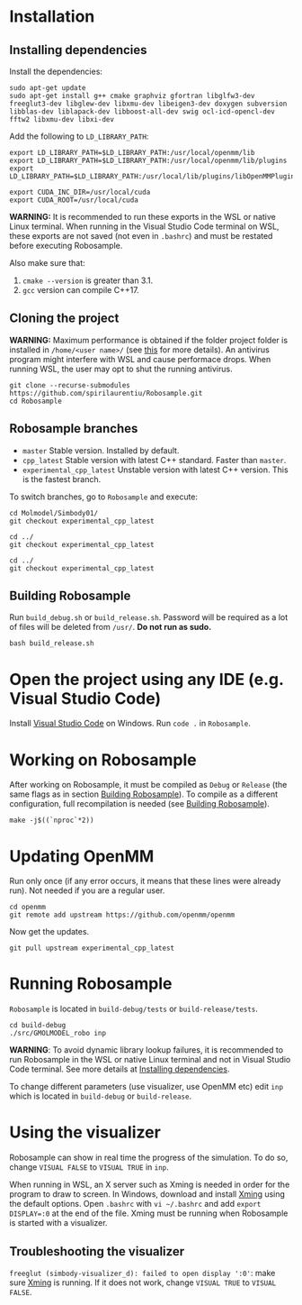 # Installation

## Installing dependencies
Install the dependencies:
```
sudo apt-get update
sudo apt-get install g++ cmake graphviz gfortran libglfw3-dev freeglut3-dev libglew-dev libxmu-dev libeigen3-dev doxygen subversion libblas-dev liblapack-dev libboost-all-dev swig ocl-icd-opencl-dev fftw2 libxmu-dev libxi-dev
```

Add the following to `LD_LIBRARY_PATH`:
```
export LD_LIBRARY_PATH=$LD_LIBRARY_PATH:/usr/local/openmm/lib
export LD_LIBRARY_PATH=$LD_LIBRARY_PATH:/usr/local/openmm/lib/plugins
export LD_LIBRARY_PATH=$LD_LIBRARY_PATH:/usr/local/lib/plugins/libOpenMMPlugin.so

export CUDA_INC_DIR=/usr/local/cuda
export CUDA_ROOT=/usr/local/cuda
```
**WARNING:** It is recommended to run these exports in the WSL or native Linux terminal. When running in the Visual Studio Code terminal on WSL, these exports are not saved (not even in `.bashrc`) and must be restated before executing Robosample.

Also make sure that:
1. `cmake --version` is greater than 3.1.
1. `gcc` version can compile C++17.

##  Cloning the project
**WARNING:** Maximum performance is obtained if the folder project folder is installed in `/home/<user name>/` (see [this](https://docs.microsoft.com/en-us/windows/wsl/compare-versions#performance-across-os-file-systems) for more details). An antivirus program might interfere with WSL and cause performace drops. When running WSL, the user may opt to shut the running antivirus.
```
git clone --recurse-submodules https://github.com/spirilaurentiu/Robosample.git
cd Robosample
```

## Robosample branches
* `master` Stable version. Installed by default.
* `cpp_latest` Stable version with latest C++ standard. Faster than `master`.
* `experimental_cpp_latest` Unstable version with latest C++ version. This is the fastest branch.

To switch branches, go to `Robosample` and execute:
```
cd Molmodel/Simbody01/
git checkout experimental_cpp_latest

cd ../
git checkout experimental_cpp_latest

cd ../
git checkout experimental_cpp_latest
```

## Building Robosample
Run `build_debug.sh` or `build_release.sh`. Password will be required as a lot of files will be deleted from `/usr/`. **Do not run as sudo.**
```
bash build_release.sh
```

# Open the project using any IDE (e.g. Visual Studio Code)
Install [Visual Studio Code](https://code.visualstudio.com/) on Windows. Run `code .` in `Robosample`.

# Working on Robosample
After working on Robosample, it must be compiled as `Debug` or `Release` (the same flags as in section [Building Robosample](#building-robosample)). To compile as a different configuration, full recompilation is needed (see [Building Robosample](#building-robosample)).
```
make -j$((`nproc`*2))
```

# Updating OpenMM
Run only once (if any error occurs, it means that these lines were already run). Not needed if you are a regular user.
```
cd openmm
git remote add upstream https://github.com/openmm/openmm
```

Now get the updates.
```
git pull upstream experimental_cpp_latest
```

# Running Robosample
`Robosample` is located in `build-debug/tests` or `build-release/tests`.
```
cd build-debug
./src/GMOLMODEL_robo inp
```
**WARNING**: To avoid dynamic library lookup failures, it is recommended to run Robosample in the WSL or native Linux terminal and not in Visual Studio Code terminal. See more details at [Installing dependencies](#installing-dependencies).  
  
To change different parameters (use visualizer, use OpenMM etc) edit `inp` which is located in `build-debug` or `build-release`.

# Using the visualizer
Robosample can show in real time the progress of the simulation. To do so, change `VISUAL FALSE` to `VISUAL TRUE` in `inp`.

When running in WSL, an X server such as Xming is needed in order for the program to draw to screen. In Windows, download and install [Xming](https://sourceforge.net/projects/xming/) using the default options. Open `.bashrc` with `vi ~/.bashrc` and add `export DISPLAY=:0` at the end of the file. Xming must be running when Robosample is started with a visualizer\.

## Troubleshooting the visualizer
`freeglut (simbody-visualizer_d): failed to open display ':0'`: make sure [Xming](#installing-xming) is running. If it does not work, change `VISUAL TRUE` to `VISUAL FALSE`.
